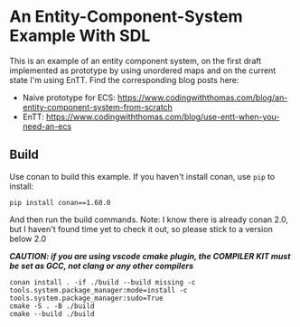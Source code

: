 # An Entity-Component-System Example With SDL

This is an example of an entity component system, on the first draft implemented as prototype by using unordered maps and on the current state I'm using EnTT. Find the corresponding blog posts here: 

- Naive prototype for ECS: https://www.codingwiththomas.com/blog/an-entity-component-system-from-scratch
- EnTT: https://www.codingwiththomas.com/blog/use-entt-when-you-need-an-ecs
## Build

Use conan to build this example. If you haven't install conan, use `pip` to install: 
```
pip install conan==1.60.0
```
And then run the build commands. Note: I know there is already conan 2.0, but I haven't found time yet to check it out, so please stick to a version below 2.0

***CAUTION: if you are using vscode cmake plugin, the COMPILER KIT must be set as GCC, not clang or any other compilers***
```
conan install . -if ./build --build missing -c tools.system.package_manager:mode=install -c tools.system.package_manager:sudo=True
cmake -S . -B ./build
cmake --build ./build
```